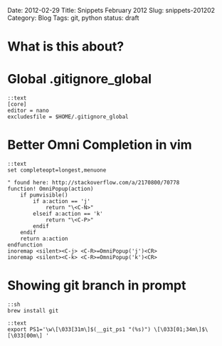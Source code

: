 Date: 2012-02-29
Title: Snippets February 2012
Slug: snippets-201202
Category: Blog
Tags: git, python
status: draft

# What is this about?

# Global .gitignore_global

    ::text
    [core]
    editor = nano
    excludesfile = $HOME/.gitignore_global

# Better Omni Completion in vim

    ::text
    set completeopt=longest,menuone

    " found here: http://stackoverflow.com/a/2170800/70778
    function! OmniPopup(action)
        if pumvisible()
            if a:action == 'j'
                return "\<C-N>"
            elseif a:action == 'k'
                return "\<C-P>"
            endif
        endif
        return a:action
    endfunction
    inoremap <silent><C-j> <C-R>=OmniPopup('j')<CR>
    inoremap <silent><C-k> <C-R>=OmniPopup('k')<CR>

# Showing git branch in prompt

    ::sh
    brew install git

    ::text
    export PS1='\w\[\033[31m\]$(__git_ps1 "(%s)") \[\033[01;34m\]$\[\033[00m\] '
